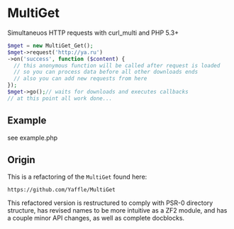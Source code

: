 
MultiGet
========

Simultaneuos HTTP requests with curl_multi and PHP 5.3+

```php
$mget = new MultiGet_Get();
$mget->request('http://ya.ru')
->on('success', function ($content) {
  // this anonymous function will be called after request is loaded
  // so you can process data before all other downloads ends
  // also you can add new requests from here
});
$mget->go();// waits for downloads and executes callbacks
// at this point all work done...
```

Example
-------

see example.php

Origin
------
This is a refactoring of the `MultiGet` found here: 

    https://github.com/Yaffle/MultiGet

This refactored version is restructured to comply with PSR-0 directory
structure, has revised names to be more intuitive as a ZF2 module, and has a
couple minor API changes, as well as complete docblocks.
